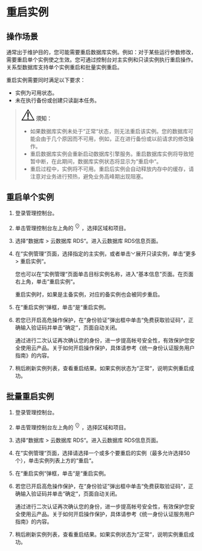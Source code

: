 # 重启实例<a name="zh-cn_topic_0031146654"></a>

## 操作场景<a name="section11160182171227"></a>

通常出于维护目的，您可能需要重启数据库实例。例如：对于某些运行参数修改，需要重启单个实例使之生效。您可通过控制台对主实例和只读实例执行重启操作。关系型数据库支持单个实例重启和批量实例重启。

重启实例需要同时满足以下要求：

-   实例为可用状态。
-   未在执行备份或创建只读副本任务。

>![](public_sys-resources/icon-notice.gif) **须知：**   
>-   如果数据库实例未处于“正常“状态，则无法重启该实例。您的数据库可能会由于几个原因而不可用，例如，正在进行备份或以前请求的修改操作。  
>-   重启数据库实例会重新启动数据库引擎服务。重启数据库实例将导致短暂中断，在此期间，数据库实例状态将显示为“重启中“。  
>-   重启过程中，实例将不可用。重启后实例会自动释放内存中的缓存，请注意对业务进行预热，避免业务高峰期出现阻塞。  

## 重启单个实例<a name="s22e3edfb1cdd4405b64cad650a1cf9a0"></a>

1.  登录管理控制台。
2.  单击管理控制台左上角的![](figures/Region灰色图标.png)，选择区域和项目。
3.  选择“数据库  \>  云数据库 RDS“。进入云数据库 RDS信息页面。
4.  在“实例管理“页面，选择指定的主实例，或者单击![](figures/下拉选择-0.png)展开只读实例，单击“更多  \>  重启实例“。

    您也可以在“实例管理“页面单击目标实例名称，进入“基本信息”页面。在页面右上角，单击“重启实例“。

    重启实例时，如果是主备实例，对应的备实例也会被同步重启。

5.  在“重启实例“弹框，单击“是“重启实例。
6.  若您已开启高危操作保护，在“身份验证”弹出框中单击“免费获取验证码“，正确输入验证码并单击“确定“，页面自动关闭。

    通过进行二次认证再次确认您的身份，进一步提高帐号安全性，有效保护您安全使用云产品。关于如何开启操作保护，具体请参考《统一身份认证服务用户指南》的内容。

7.  稍后刷新实例列表，查看重启结果。如果实例状态为“正常“，说明实例重启成功。

## 批量重启实例<a name="section6519192616377"></a>

1.  登录管理控制台。
2.  单击管理控制台左上角的![](figures/Region灰色图标.png)，选择区域和项目。
3.  选择“数据库  \>  云数据库 RDS“。进入云数据库 RDS信息页面。
4.  在“实例管理“页面，选择请选择一个或多个要重启的实例（最多允许选择50个），单击实例列表上方的“重启“。
5.  在“重启实例“弹框，单击“是“重启实例。
6.  若您已开启高危操作保护，在“身份验证”弹出框中单击“免费获取验证码“，正确输入验证码并单击“确定“，页面自动关闭。

    通过进行二次认证再次确认您的身份，进一步提高帐号安全性，有效保护您安全使用云产品。关于如何开启操作保护，具体请参考《统一身份认证服务用户指南》的内容。

7.  稍后刷新实例列表，查看重启结果。如果实例状态为“正常“，说明实例重启成功。

